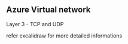 Azure Virtual network
---

Layer 3 - TCP and UDP 

refer excalidraw for more detailed informations 







